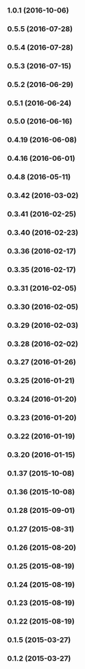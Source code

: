 ### 1.0.1 (2016-10-06)


### 0.5.5 (2016-07-28)


### 0.5.4 (2016-07-28)


### 0.5.3 (2016-07-15)


### 0.5.2 (2016-06-29)


### 0.5.1 (2016-06-24)


### 0.5.0 (2016-06-16)


### 0.4.19 (2016-06-08)


### 0.4.16 (2016-06-01)


### 0.4.8 (2016-05-11)


### 0.3.42 (2016-03-02)


### 0.3.41 (2016-02-25)


### 0.3.40 (2016-02-23)


### 0.3.36 (2016-02-17)


### 0.3.35 (2016-02-17)


### 0.3.31 (2016-02-05)


### 0.3.30 (2016-02-05)


### 0.3.29 (2016-02-03)


### 0.3.28 (2016-02-02)


### 0.3.27 (2016-01-26)


### 0.3.25 (2016-01-21)


### 0.3.24 (2016-01-20)


### 0.3.23 (2016-01-20)


### 0.3.22 (2016-01-19)


### 0.3.20 (2016-01-15)


### 0.1.37 (2015-10-08)


### 0.1.36 (2015-10-08)


### 0.1.28 (2015-09-01)


### 0.1.27 (2015-08-31)


### 0.1.26 (2015-08-20)


### 0.1.25 (2015-08-19)


### 0.1.24 (2015-08-19)


### 0.1.23 (2015-08-19)


### 0.1.22 (2015-08-19)


### 0.1.5 (2015-03-27)


### 0.1.2 (2015-03-27)

